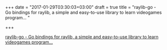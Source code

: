 +++
date = "2017-01-29T03:30:03+03:00"
draft = true
title = "raylib-go - Go bindings for raylib, a simple and easy-to-use library to learn videogames program... "

+++

<p><a href="https://t.co/4srKoC3ZBu">raylib-go - Go bindings for raylib, a simple and easy-to-use library to learn videogames program... </a></p>
